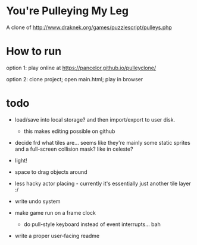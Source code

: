 # You're Pulleying My Leg

A clone of http://www.draknek.org/games/puzzlescript/pulleys.php

# How to run

option 1: play online at https://pancelor.github.io/pulleyclone/

option 2: clone project; open main.html; play in browser

# todo

* load/save into local storage? and then import/export to user disk.
  * this makes editing possible on github
* decide frd what tiles are... seems like they're mainly some static sprites and a full-screen collision mask? like in celeste?

* light!
* space to drag objects around
* less hacky actor placing - currently it's essentially just another tile layer :/
* write undo system
* make game run on a frame clock
  * do pull-style keyboard instead of event interrupts... bah

* write a proper user-facing readme
